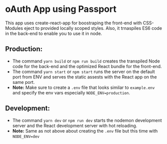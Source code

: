 # oAuth App using Passport
This app uses create-react-app for boostraping the front-end with CSS-Modules eject to provided locally scoped styles. Also, it trnaspiles ES6 code in the back-end to enable you to use it in node.

## Production:
* The command `yarn build` or `npm run build` creates the transpiled Node code for the back-end and the optimized React bundle for the front-end.
* The command `yarn start` or `npm start` runs the server on the default port from ENV and serves the static assests with the React app on the same port.
* **Note:** Make sure to create a `.env` file that looks similar to `example.env` and specify the env vars especially `NODE_ENV=production`.

## Development:
* The command `yarn dev` or `npm run dev` starts the nodemon development server and the React development server with hot reloading.
* **Note:** Same as not above about creating the `.env` file but this time with `NODE_ENV=dev`


